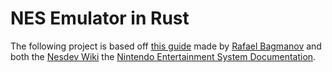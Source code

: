 # NES Emulator in Rust

The following project is based off [this guide](https://bugzmanov.github.io/nes_ebook/) made by [Rafael Bagmanov](https://twitter.com/bugzmanov) and both the [Nesdev Wiki](https://www.nesdev.org/wiki/Nesdev_Wiki) the [Nintendo Entertainment System Documentation](https://www.nesdev.org/NESDoc.pdf).
